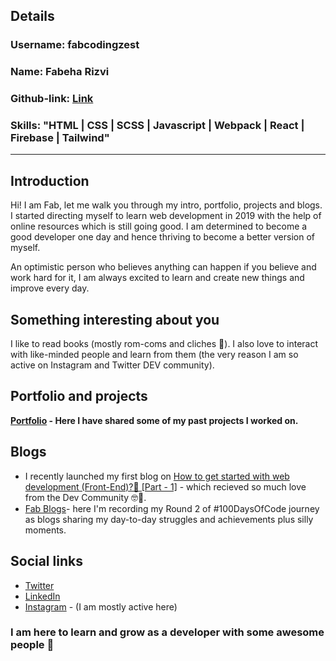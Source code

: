 ## Details

### Username: fabcodingzest

### Name: Fabeha Rizvi

### Github-link: [Link](https://github.com/fabcodingzest)

### Skills: "HTML | CSS | SCSS | Javascript | Webpack | React | Firebase | Tailwind"

---

## Introduction

Hi! I am Fab, let me walk you through my intro, portfolio, projects and blogs.
I started directing myself to learn web development in 2019 with the help of online resources which is still going good. I am determined to become a good developer one day and hence thriving to become a better version of myself.

An optimistic person who believes anything can happen if you believe and work hard for it, I am always excited to learn and create new things and improve every day.

## Something interesting about you

I like to read books (mostly rom-coms and cliches 🙈). I also love to interact with like-minded people and learn from them (the very reason I am so active on Instagram and Twitter DEV community).

## Portfolio and projects

**[Portfolio](https://fabcodingzest.netlify.app/) - Here I have shared some of my past projects I worked on.**

## Blogs

- I recently launched my first blog on [How to get started with web development (Front-End)?🤔 [Part - 1]](https://dev.to/fabcodingzest/how-to-get-started-with-web-development-front-end-part-1-5c6h) - which recieved so much love from the Dev Community 🤓💖.
- [Fab Blogs](https://fabcodingzest-blogs.netlify.app/)- here I'm recording my Round 2 of #100DaysOfCode journey as blogs sharing my day-to-day struggles and achievements plus silly moments.

## Social links

- [Twitter](https://twitter.com/fabcodingzest)
- [LinkedIn](https://linkedin.com/in/fabcodingzest)
- [Instagram](https://instagram.com/fabcodingzest) - (I am mostly active here)

### I am here to learn and grow as a developer with some awesome people 💯
